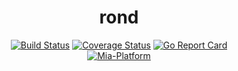 <div align="center">

# rond

[![Build Status][github-actions-svg]][github-actions]
[![Coverage Status][coverall-svg]][coverall-io]
[![Go Report Card][go-report-card-badge]][go-report-card]
<br>
[![Mia-Platform](https://img.shields.io/badge/Supported%20by-Mia--Platform-green?style=for-the-badge&link=https://mia-platform.eu/&color=DE0D92&labelColor=214147)](https://mia-platform.eu/?utm_source=referral&utm_medium=github&utm_campaign=micro-lc)

</div>




[github-actions]: https://github.com/rond-authz/rond/actions/workflows/test.yml
[github-actions-svg]: https://github.com/rond-authz/rond/actions/workflows/test.yml/badge.svg
[coverall-svg]: https://coveralls.io/repos/github/rond-authz/rond/badge.svg
[coverall-io]: https://coveralls.io/github/rond-authz/rond
[go-report-card-badge]: https://goreportcard.com/badge/github.com/rond-authz/rond
[go-report-card]: https://goreportcard.com/report/github.com/rond-authz/rond
